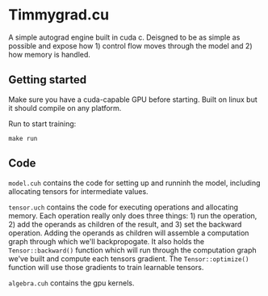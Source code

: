 # Timmygrad.cu

A simple autograd engine built in cuda c. Deisgned to be as simple as possible and expose how 1) control flow moves through the model and 2) how memory is handled.

## Getting started
Make sure you have a cuda-capable GPU before starting. Built on linux but it should compile on any platform.

Run to start training:
```
make run
```

## Code
`model.cuh` contains the code for setting up and runninh the model, including allocating tensors for intermediate values.

`tensor.uch` contains the code for executing operations and allocating memory. Each operation really only does three things: 1) run the operation, 2) add the operands as children of the result, and 3) set the backward operation. Adding the operands as children will assemble a computation graph through which we'll backpropogate. It also holds the `Tensor::backward()` function which will run through the computation graph we've built and compute each tensors gradient. The `Tensor::optimize()` function will use those gradients to train learnable tensors.

`algebra.cuh` contains the gpu kernels.